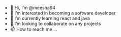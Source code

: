 - 👋 Hi, I’m @meesha94
- 👀 I’m interested in becoming a software developer
- 🌱 I’m currently learning react and java
- 💞️ I’m looking to collaborate on any projects 
- 📫 How to reach me ...

<!---
meesha94/meesha94 is a ✨ special ✨ repository because its `README.md` (this file) appears on your GitHub profile.
You can click the Preview link to take a look at your changes.
--->
